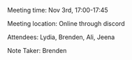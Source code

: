 Meeting time: Nov 3rd, 17:00-17:45

Meeting location: Online through discord

Attendees: Lydia, Brenden, Ali, Jeena

Note Taker: Brenden